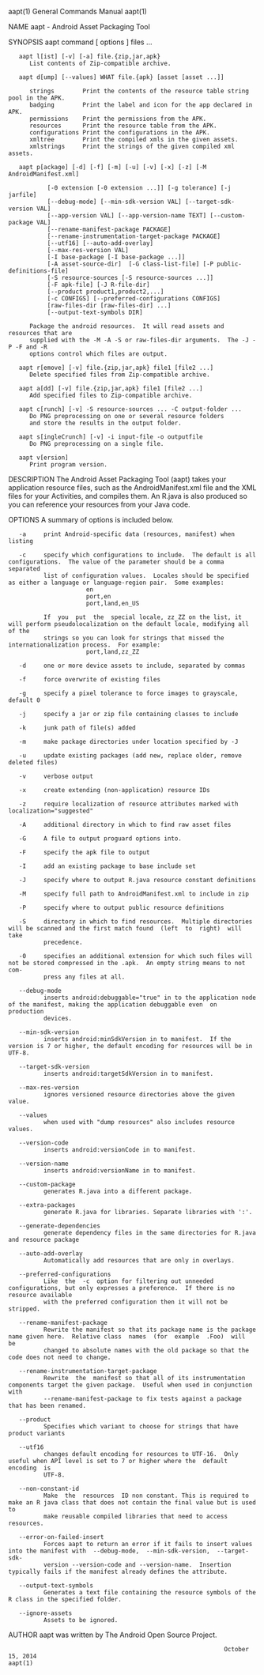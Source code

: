 aapt(1)                                                       General Commands Manual                                                      aapt(1)

NAME
       aapt - Android Asset Packaging Tool

SYNOPSIS
       aapt command [ options ] files ...

       aapt l[ist] [-v] [-a] file.{zip,jar,apk}
          List contents of Zip-compatible archive.

       aapt d[ump] [--values] WHAT file.{apk} [asset [asset ...]]

          strings        Print the contents of the resource table string pool in the APK.
          badging        Print the label and icon for the app declared in APK.
          permissions    Print the permissions from the APK.
          resources      Print the resource table from the APK.
          configurations Print the configurations in the APK.
          xmltree        Print the compiled xmls in the given assets.
          xmlstrings     Print the strings of the given compiled xml assets.

       aapt p[ackage] [-d] [-f] [-m] [-u] [-v] [-x] [-z] [-M AndroidManifest.xml]

               [-0 extension [-0 extension ...]] [-g tolerance] [-j jarfile]
               [--debug-mode] [--min-sdk-version VAL] [--target-sdk-version VAL]
               [--app-version VAL] [--app-version-name TEXT] [--custom-package VAL]
               [--rename-manifest-package PACKAGE]
               [--rename-instrumentation-target-package PACKAGE]
               [--utf16] [--auto-add-overlay]
               [--max-res-version VAL]
               [-I base-package [-I base-package ...]]
               [-A asset-source-dir]  [-G class-list-file] [-P public-definitions-file]
               [-S resource-sources [-S resource-sources ...]]
               [-F apk-file] [-J R-file-dir]
               [--product product1,product2,...]
               [-c CONFIGS] [--preferred-configurations CONFIGS]
               [raw-files-dir [raw-files-dir] ...]
               [--output-text-symbols DIR]

          Package the android resources.  It will read assets and resources that are
          supplied with the -M -A -S or raw-files-dir arguments.  The -J -P -F and -R
          options control which files are output.

       aapt r[emove] [-v] file.{zip,jar,apk} file1 [file2 ...]
          Delete specified files from Zip-compatible archive.

       aapt a[dd] [-v] file.{zip,jar,apk} file1 [file2 ...]
          Add specified files to Zip-compatible archive.

       aapt c[runch] [-v] -S resource-sources ... -C output-folder ...
          Do PNG preprocessing on one or several resource folders
          and store the results in the output folder.

       aapt s[ingleCrunch] [-v] -i input-file -o outputfile
          Do PNG preprocessing on a single file.

       aapt v[ersion]
          Print program version.

DESCRIPTION
       The  Android  Asset Packaging Tool (aapt) takes your application resource files, such as the AndroidManifest.xml file and the XML files for
       your Activities, and compiles them. An R.java is also produced so you can reference your resources from your Java code.

OPTIONS
       A summary of options is included below.

       -a     print Android-specific data (resources, manifest) when listing

       -c     specify which configurations to include.  The default is all configurations.  The value of the parameter should be a comma separated
              list of configuration values.  Locales should be specified as either a language or language-region pair.  Some examples:
                          en
                          port,en
                          port,land,en_US

              If  you  put  the  special locale, zz_ZZ on the list, it will perform pseudolocalization on the default locale, modifying all of the
              strings so you can look for strings that missed the internationalization process.  For example:
                          port,land,zz_ZZ

       -d     one or more device assets to include, separated by commas

       -f     force overwrite of existing files

       -g     specify a pixel tolerance to force images to grayscale, default 0

       -j     specify a jar or zip file containing classes to include

       -k     junk path of file(s) added

       -m     make package directories under location specified by -J

       -u     update existing packages (add new, replace older, remove deleted files)

       -v     verbose output

       -x     create extending (non-application) resource IDs

       -z     require localization of resource attributes marked with localization="suggested"

       -A     additional directory in which to find raw asset files

       -G     A file to output proguard options into.

       -F     specify the apk file to output

       -I     add an existing package to base include set

       -J     specify where to output R.java resource constant definitions

       -M     specify full path to AndroidManifest.xml to include in zip

       -P     specify where to output public resource definitions

       -S     directory in which to find resources.  Multiple directories will be scanned and the first match found  (left  to  right)  will  take
              precedence.

       -0     specifies an additional extension for which such files will not be stored compressed in the .apk.  An empty string means to not com‐
              press any files at all.

       --debug-mode
              inserts android:debuggable="true" in to the application node of the manifest, making the application debuggable even  on  production
              devices.

       --min-sdk-version
              inserts android:minSdkVersion in to manifest.  If the version is 7 or higher, the default encoding for resources will be in UTF-8.

       --target-sdk-version
              inserts android:targetSdkVersion in to manifest.

       --max-res-version
              ignores versioned resource directories above the given value.

       --values
              when used with "dump resources" also includes resource values.

       --version-code
              inserts android:versionCode in to manifest.

       --version-name
              inserts android:versionName in to manifest.

       --custom-package
              generates R.java into a different package.

       --extra-packages
              generate R.java for libraries. Separate libraries with ':'.

       --generate-dependencies
              generate dependency files in the same directories for R.java and resource package

       --auto-add-overlay
              Automatically add resources that are only in overlays.

       --preferred-configurations
              Like  the  -c  option for filtering out unneeded configurations, but only expresses a preference.  If there is no resource available
              with the preferred configuration then it will not be stripped.

       --rename-manifest-package
              Rewrite the manifest so that its package name is the package name given here.  Relative class  names  (for  example  .Foo)  will  be
              changed to absolute names with the old package so that the code does not need to change.

       --rename-instrumentation-target-package
              Rewrite  the  manifest so that all of its instrumentation components target the given package.  Useful when used in conjunction with
              --rename-manifest-package to fix tests against a package that has been renamed.

       --product
              Specifies which variant to choose for strings that have product variants

       --utf16
              changes default encoding for resources to UTF-16.  Only useful when API level is set to 7 or higher where the  default  encoding  is
              UTF-8.

       --non-constant-id
              Make  the  resources  ID non constant. This is required to make an R java class that does not contain the final value but is used to
              make reusable compiled libraries that need to access resources.

       --error-on-failed-insert
              Forces aapt to return an error if it fails to insert values into the manifest with  --debug-mode,  --min-sdk-version,  --target-sdk-
              version --version-code and --version-name.  Insertion typically fails if the manifest already defines the attribute.

       --output-text-symbols
              Generates a text file containing the resource symbols of the R class in the specified folder.

       --ignore-assets
              Assets to be ignored.

AUTHOR
       aapt was written by The Android Open Source Project.

                                                                 October 15, 2014                                                          aapt(1)

